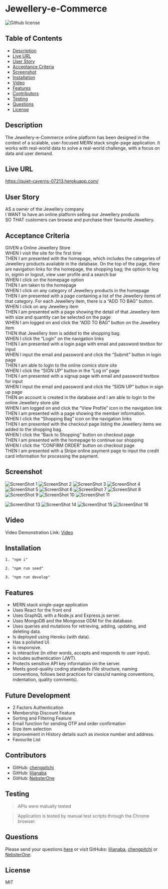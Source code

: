 # Jewellery-e-Commerce

![Github license](https://img.shields.io/badge/license-MIT-blue.svg)

## Table of Contents

- [Description](#description)
- [Live URL](#live-url)
- [User Story](#user-story)
- [Acceptance Criteria](#acceptance-criteria)
- [Screenshot](#screenshot)
- [Installation](#installation)
- [Video](#video)
- [Features](#features)
- [Contributors](#contributors)
- [Testing](#testing)
- [Questions](#questions)
- [License](#license)

## Description

The Jewellery-e-Commerce online platform has been designed in the context of a scalable, user-focused MERN stack single-page application. It works with real-world data to solve a real-world challenge, with a focus on data and user demand.

## Live URL

https://quiet-caverns-07213.herokuapp.com/

## User Story

AS a owner of the Jewellery company<br />
I WANT to have an online platform selling our Jewellery products<br />
SO THAT customers can browse and purchase their favourite Jewellery.

## Acceptance Criteria

GIVEN a Online Jewellery Store<br />
WHEN I visit the site for the first time<br />
THEN I am presented with the homepage, which includes the categories of Jewellery products available in the database. On the top of the page, there are navigation links for the homepage, the shopping bag; the option to log in, signin or logout, view user profile and a search bar<br />
WHEN I click on the homepage option<br />
THEN I am taken to the homepage<br />
WHEN I click on any category of Jewellery products in the homepage<br />
THEN I am presented with a page containing a list of the Jewellery items of that category. For each Jewellery item, there is a “ADD TO BAG” button.<br />
WHEN I click on any Jewellery item<br />
THEN I am presented with a page showing the detail of that Jewellery item with size and quantity can be selected on the page<br />
WHEN I am logged on and click the “ADD TO BAG” button on the Jewellery item<br />
THEN that Jewellery item is added to the shopping bag.<br />
WHEN I click the “Login” on the navigation links<br />
THEN I am presented with a login page with email and password textbox for input<br />
WHEN I input the email and password and click the “Submit” button in login page<br />
THEN I am able to login to the online comics store site<br />
WHEN I click the “SIGN UP” button in the “Log in” page<br />
THEN I am presented with a signup page with email and password textbox for input<br />
WHEN I input the email and password and click the “SIGN UP” button in sign up page<br />
THEN an account is created in the database and I am able to login to the online Jewellery store site<br />
WHEN I am logged on and click the “View Profile” icon in the navigation link<br />
THEN I am presented with a page showing the member information.<br />
WHEN I click the “Shopping Bag” icon on the navigation links<br />
THEN I am presented with the checkout page listing the Jewellery items we added to the shopping bag.<br />
WHEN I click the “Back to Shopping” button on checkout page<br />
THEN I am presented with the homepage to continue our shopping<br />
WHEN I click the “CONFIRM ORDER” button on checkout page<br />
THEN I am presented with a Stripe online payment page to input the credit card information for processing the payment.

## Screenshot

![ScreenShot 1](./client/public/images/bella1.jpg)
![ScreenShot 2](./client/public/images/bella2.jpg)
![ScreenShot 3](./client/public/images/bella3.jpg)
![ScreenShot 4](./client/public/images/bella4.jpg)
![ScreenShot 5](./client/public/images/bella5.jpg)
![ScreenShot 6](./client/public/images/bella6.jpg)
![ScreenShot 7](./client/public/images/bella7.jpg)
![ScreenShot 8](./client/public/images/bella8.jpg)
![ScreenShot 9](./client/public/images/bella9.jpg)
![ScreenShot 10](./client/public/images/bella10.jpg)
![ScreenShot 11](./client/public/images/bella11.jpg)

![ScreenShot 13](./client/public/images/bella13.jpg)
![ScreenShot 14](./client/public/images/bella14.jpg)
![ScreenShot 15](./client/public/images/bella15.jpg)
![ScreenShot 16](./client/public/images/bella16.jpg)

## Video

Video Demonstration Link: [Video](./client/public/images/Bellagio.webm)

## Installation

```
1. "npm i"
```

```
2. "npm run seed"
```

```
3. "npm run develop"
```

## Features

- MERN stack single-page application
- Uses React for the front end
- Uses GraphQL with a Node.js and Express.js server.
- Uses MongoDB and the Mongoose ODM for the database.
- Uses queries and mutations for retrieving, adding, updating, and deleting data.
- Is deployed using Heroku (with data).
- Has a polished UI.
- Is responsive.
- Is interactive (in other words, accepts and responds to user input).
- Includes authentication (JWT).
- Protects sensitive API key information on the server.
- Meets good-quality coding standards (file structure, naming conventions, follows best practices for class/id naming conventions, indentation, quality comments).


## Future Development

- 2 Factors Authentication
- Membership Discount Feature
- Sorting and Filtering Feature
- Email function for sending OTP and order confirmation
- Size item selection
- Improvement in History details such as invoice number and address.
- Favourite List

## Contributors

- GitHub: [chengpitchi](https://github.com/chengpitchi)
- GitHub: [lilianaba](https://github.com/lilianaba)
- GitHub: [NebsterOne](https://github.com/NebsterOne)

## Testing

> APIs were malually tested

> Application is tested by manual test scripts through the Chrome browser.

## Questions

Please send your questions [here](mailto:findme@gmail.com?subject=[GitHub]%20Dev%20Connect) or visit GitHubs: [lilianaba](https://github.com/lilianaba), [chengpitchi](https://github.com/chengpitchi) or [NebsterOne](https://github.com/NebsterOne).

## License

MIT
